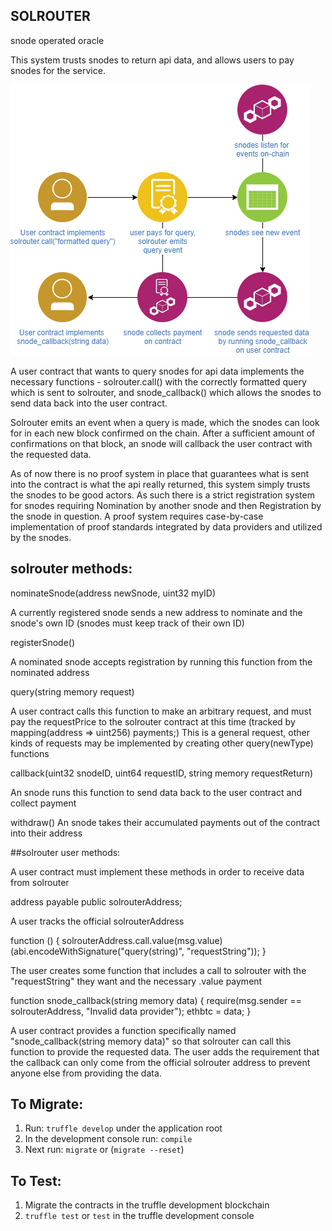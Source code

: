 ## SOLROUTER

snode operated oracle

This system trusts snodes to return api data, and allows users to pay snodes for the service.

![system diagram](solrouter.png)

A user contract that wants to query snodes for api data implements the necessary functions - solrouter.call() with the correctly formatted query which is sent to solrouter, and snode_callback() which allows the snodes to send data back into the user contract.

Solrouter emits an event when a query is made, which the snodes can look for in each new block confirmed on the chain. After a sufficient amount of confirmations on that block, an snode will callback the user contract with the requested data.

As of now there is no proof system in place that guarantees what is sent into the contract is what the api really returned, this system simply trusts the snodes to be good actors. As such there is a strict registration system for snodes requiring Nomination by another snode and then Registration by the snode in question.
A proof system requires case-by-case implementation of proof standards integrated by data providers and utilized by the snodes.

## solrouter methods:  

nominateSnode(address newSnode, uint32 myID)

A currently registered snode sends a new address to nominate and the snode's own ID (snodes must keep track of their own ID)

registerSnode()

A nominated snode accepts registration by running this function from the nominated address

query(string memory request) 

A user contract calls this function to make an arbitrary request, and must pay the requestPrice to the solrouter contract at this time (tracked by  mapping(address => uint256) payments;)
This is a general request, other kinds of requests may be implemented by creating other query(newType) functions

callback(uint32 snodeID, uint64 requestID, string memory requestReturn)

An snode runs this function to send data back to the user contract and collect payment

withdraw()
An snode takes their accumulated payments out of the contract into their address

##solrouter user methods:

A user contract must implement these methods in order to receive data from solrouter

address payable public solrouterAddress;

A user tracks the official solrouterAddress

function () {
	solrouterAddress.call.value(msg.value)(abi.encodeWithSignature("query(string)", "requestString"));
}

The user creates some function that includes a call to solrouter with the "requestString" they want and the necessary .value payment

function snode_callback(string memory data) {
	require(msg.sender == solrouterAddress, "Invalid data provider");
        ethbtc = data;
}

A user contract provides a function specifically named "snode_callback(string memory data)" so that solrouter can call this function to provide the requested data. The user adds the requirement that the callback can only come from the official solrouter address to prevent anyone else from providing the data.


## To Migrate:
1. Run: `truffle develop` under the application root
2. In the development console run: `compile`
3. Next run: `migrate` or (`migrate --reset`)

## To Test:
1. Migrate the contracts in the truffle development blockchain
2. `truffle test` or `test` in the truffle development console 
